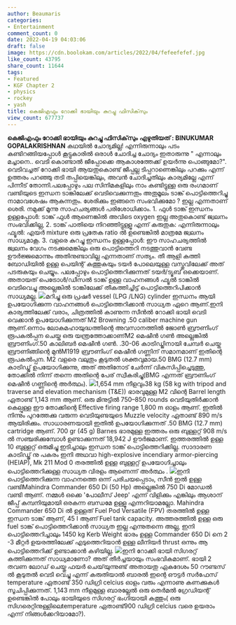 ```yaml
---
author: Beaumaris
categories:
- Entertainment
comment_count: 0
date: 2022-04-19 04:03:06
draft: false
image: https://cdn.boolokam.com/articles/2022/04/fefeefefef.jpg
like_count: 43795
share_count: 11644
tags:
- Featured
- KGF Chapter 2
- physics
- rockey
- yash
title: കെജിഎഫും റോക്കി ഭായിയും കുറച്ചു ഫിസിക്‌സും
view_count: 677737
---
```


**കെജിഎഫും റോക്കി ഭായിയും കുറച്ചു ഫിസിക്‌സും** **എഴുതിയത് : BINUKUMAR GOPALAKRISHNAN** കഥയിൽ ചോദ്യമില്ല! എന്നിരുന്നാലും പടം കണ്ടിറങ്ങിയപ്പോൾ കൂട്ടുകാരിൽ ഒരാൾ ചോദിച്ച ചോദ്യം ഇതാരുന്നു " എന്നാലും മച്ചാനെ.. വെടി കൊണ്ടാൽ ജീപ്പോക്കെ ആകാശത്തേക്ക് ഉയർന്നു പൊങ്ങുമോ?". വെടിവച്ചത് റോക്കി ഭായി ആയതുകൊണ്ട് ജീപ്പല്ല ടിപ്പറാണെങ്കിലും പറക്കും എന്ന് ഉത്തരം പറഞ്ഞു തടി തപ്പിയെങ്കിലും, അവൻ ചോദിച്ചതിലും കാര്യമില്ലേ എന്ന് പിന്നീട് തോന്നി.പലപ്പോഴും പല സിനിമകളിലും നാം കണ്ടിട്ടുള്ള ഒരു രംഗമാണ് വണ്ടിയുടെ ഇന്ധന ടാങ്കിലേക്ക് വെടിവെക്കുന്നതും അതുമൂലം ടാങ്ക് പൊട്ടിത്തെറിച്ചു നാമാവശേഷം ആകുന്നതും. ശേരിക്കും ഇങ്ങനെ സംഭവിക്കുമോ ? ഇല്ല എന്നതാണ് ശെരി. നമുക്ക് മൂന്നു സാഹചര്യങ്ങൾ പരിശോധിക്കാം. 1\. ഫുൾ ടാങ്ക് ഇന്ധനം ഉള്ളപ്പോൾ: ടാങ്ക് ഫുൾ ആണെങ്കിൽ അവിടെ oxygen ഇല്ല അതുകൊണ്ട് ജ്വലനം സംഭവിക്കില്ല, 2\. ടാങ്ക് പാതിയെ നിറഞ്ഞിട്ടുള്ളൂ എന്ന് കരുതുക: എന്നിരുന്നാലും ഫ്യൂൽ: എയർ mixture ഒരു പ്രതേക ratio ൽ ഉണ്ടെങ്കിൽ മാത്രമേ ജ്വലനം സാധ്യമാകൂ. 3\. വളരെ കുറച്ചു ഇന്ധനം ഉള്ളപ്പോൾ: ഈ സാഹചര്യത്തിൽ ജ്വലനം വേഗം നടക്കുമെങ്കിലും ഒരു പൊട്ടിത്തെറി നടത്തുവാൻ വേണ്ട ഊർജ്ജമൊന്നും അതിനുണ്ടാവില്ല എന്നതാണ് സത്യം. തീ ആളി കത്തി ബോഡിയിൽ ഉള്ള പെയിന്റ് കത്തുകയും ടയർ പോലെയുള്ള വസ്തുവിലേക്ക് അത് പടരുകയും ചെയ്യും. പലപ്പോഴും പൊട്ടിത്തെറിക്കുന്നത് ടയർ/ട്യൂബ് ഒക്കെയാണ്. അതായത് പെട്രോൾ/ഡീസൽ ടാങ്ക് ഉള്ള വാഹനങ്ങൾ ഫ്യൂൽ ടാങ്കിൽ വെടിവെച്ചു അല്ലെങ്കിൽ ടാങ്കിലേക്ക് തീകത്തിച്ചിട്ട് പൊട്ടിത്തെറിപിക്കാൻ സാധ്യമല്ല. ![](https://cdn.boolokam.com/articles/2022/04/fefeefefef.jpg)മറിച്ചു ഒരു പ്രഷർ vessel (LPG /LNG) cylinder ഇന്ധനം ആയി ഉപയോഗിക്കുന്ന വാഹനങ്ങൾ പൊട്ടിത്തെറിക്കാൻ സാധ്യത ഏറെ ആണ്.ഇനി കാര്യത്തിലേക്ക് വരാം, ചിത്രത്തിൽ കാണുന്ന സീൻൽ റോക്കി ഭായി വെടി വെക്കാൻ ഉപയോഗിക്കുന്നത് M2 Browning .50 caliber machine gun ആണ്.ഒന്നാം ലോകമഹായുദ്ധത്തിന്റെ അവസാനത്തിൽ ജോൺ ബ്രൗണിംഗ് രൂപകൽപ്പന ചെയ്ത ഒരു യന്ത്രത്തോക്കാണ്M2 മെഷീൻ ഗൺ അല്ലെങ്കിൽ ബ്രൗണിംഗ്.50 കാലിബർ മെഷീൻ ഗൺ. .30-06 കാട്രിഡ്ജിനായി ചേമ്പർ ചെയ്ത ബ്രൗണിങ്ങിന്റെ മുൻM1919 ബ്രൗണിംഗ് മെഷീൻ ഗണ്ണിന് സമാനമാണ് ഇതിന്റെ രൂപകൽപ്പന. M2 വളരെ വലുതും കൂടുതൽ ശക്തവുമായ.50 BMG (12.7 mm) കാട്രിഡ്ജ് ഉപയോഗിക്കുന്നു, അത് അതിനോട് ചേർന്ന് വികസിപ്പിച്ചെടുത്തു, തോക്കിൽ നിന്ന് തന്നെ അതിന്റെ പേര് സ്വീകരിച്ചു(BMG എന്നത് ബ്രൗണിംഗ് മെഷീൻ ഗണ്ണിന്റെ അർത്ഥം). ![](https://cdn.boolokam.com/articles/2022/04/grrggg-2.jpg)1,654 mm നീളവും38 kg (58 kg with tripod and traverse and elevation mechanism (T&E)) ഭാരവുമുള്ള M2 വിന്റെ Barrel length ഏതാണ്ട് 1,143 mm ആണ്. ഒരു മിനുട്ടിൽ 750–850 rounds വെടിയുതിർക്കാൻ കെല്പുള്ള ഈ തോക്കിന്റെ Effective firing range 1,800 m ഓളം ആണ്. ഇതിൽ നിന്നും പുറത്തേക്കു വരുന്ന വെടിയുണ്ടയുടെ Muzzle velocity ഏതാണ്ട് 890 m/s ആയിരിക്കും. സാധാരണയായി ഇതിൽ ഉപയോഗിക്കുന്നത് .50 BMG (12.7 mm) cartridge ആണ്. 700 gr (45 g) Barnes ഭാരമുള്ള ഇത്തരം ഒരു ബുള്ളറ്റ് 908 m/s ൽ സഞ്ചരിക്കുമ്പോൾ ഉണ്ടാക്കുന്നത് 18,942 J ഊർജമാണ്. ഇത്തരത്തിൽ ഉള്ള 10 ബുള്ളറ്റ് ഒരുമിച്ചു ഇടിച്ചാലും ഇന്ധന ടാങ്ക് പൊട്ടിത്തെറിക്കില്ല. സാദാരണ കാട്രിഡ്ജ് നു പകരം ഇനി അഥവാ high-explosive incendiary armor-piercing (HEIAP), Mk 211 Mod 0 തരത്തിൽ ഉള്ള ബുള്ളറ്റ് ഉപയോഗിച്ചാലും പൊട്ടിത്തെറിക്കുള്ള സാധ്യത വിരളം ആണെന്ന് അർത്ഥം . ![](https://cdn.boolokam.com/articles/2022/04/ddddd34.jpg)ഇനി പൊട്ടിത്തെറിക്കുന്ന വാഹനത്തെ ഒന്ന് പരിചയപ്പെടാം, സീൻ ഇൽ ഉള്ള വണ്ടിMahindra Commander 650 Di (50 Hp) അല്ലെങ്കിൽ 750 Di മോഡൽ വണ്ടി ആണ്. നമ്മൾ ഒക്കെ 'പോലീസ് Jeep' എന്ന് വിളിക്കും എങ്കിലും ആശാന് ജീപ്പ് കമ്പനിയുമായി ഒരകന്ന ബന്ധമേ ഉള്ളൂ എന്നറിയാമല്ലോ. Mahindra Commander 650 Di ൽ ഉള്ളത് Fuel Pod Versatile (FPV) തരത്തിൽ ഉള്ള ഇന്ധന ടാങ്ക് ആണ്, 45 l ആണ് Fuel tank capacity. അത്തരത്തിൽ ഉള്ള ഒരു fuel ടാങ്ക് പൊട്ടിത്തെറിക്കാൻ സാധ്യത ഇല്ല എന്നുതന്നെ അല്ല, ഇനി പൊട്ടിത്തെറിച്ചാലും 1450 kg Kerb Weight ഭാരം ഉള്ള Commander 650 Di നെ 2 -3 മീറ്റർ ഉയരത്തിലേക്ക് എടുത്തെറിയാൻ ഉള്ള ലീനിയർ thrust ഒന്നും ആ പൊട്ടിത്തെറിക്ക് ഉണ്ടാക്കാൻ കഴിയില്ല. ![](https://cdn.boolokam.com/articles/2022/04/ggrgrrgg.jpg)ഇനി റോക്കി ഭായി സിഗരറ്റ് കത്തിക്കുന്നത് സാധ്യമാണോ? അത് തീർച്ചയായും സംഭവികമാണ്. ഭായി 2 തവണ ലോഡ് ചെയ്തു ഫയർ ചെയ്‌യുന്നുണ്ട് അതായതു ഏകദേശം 50 റൗണ്ടസ് ൽ കൂടുതൽ വെടി വെച്ചു എന്ന് കരുതിയാൽ ബാരൽ ഇന്റെ ഔട്ടർ സർഫേസ് temperature ഏതാണ്ട് 350 ഡിഗ്രി celcius ഓളം വരും എന്നാണു കണക്കുകൾ സൂചിപ്പിക്കുന്നത്. 1,143 mm നീളമുള്ള ബാരല്ലേൽ ഒരു തെർമൽ ഗ്രേഡിയന്റ് ഉണ്ടെങ്കിൽ പോലും ഭായിയുടെ സിഗരറ്റ് ഭംഗിയായി കത്തും( ഒരു സിഗരെറ്റിനുള്ളിലെtemperature ഏതാണ്ട്900 ഡിഗ്രി celcius വരെ ഉയരാം എന്ന് നിങ്ങൾക്കറിയാമോ?).
